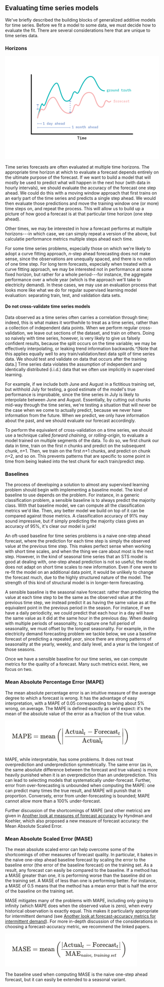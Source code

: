 ## Evaluating time series models

We've briefly described the building blocks of generalized additive
models for time series. Before we fit a model to some data, we must
decide how to evaluate the fit. There are several considerations here
that are unique to time series data.

### Horizons

![A model that is good at short term predictions may not be good at long term predictions, and vice versa. We should use a model appropriate to our purpose.](/figures/ff16-08.png)

Time series forecasts are often evaluated at multiple time horizons. The
appropriate time horizon at which to evaluate a forecast depends
entirely on the ultimate purpose of the forecast. If we want to build a
model that will mostly be used to predict what will happen in the next
hour (with data in hourly intervals), we should evaluate the accuracy of
the forecast one step ahead. We could do this with a moving window
approach that first trains on an early part of the time series and
predicts a single step ahead. We would then evaluate those predictions
and move the training window one (or more) time steps on, and repeat the
process. This will allow us to build up a picture of how good a forecast
is at that particular time horizon (one step ahead).

Other times, we may be interested in how a forecast performs at multiple
horizons---in which case, we can simply repeat a version of the above,
but calculatie performance metrics multiple steps ahead each time.

For some time series problems, especially those on which we're likely to
adopt a curve fitting approach, *n*-step ahead forecasting does not make
sense, since the observations are unequally spaced, and there is no
notion of one time step. For long term forecasts, especially when
treated with a curve fitting approach, we may be interested not in
performance at some fixed horizon, but rather for a whole period---for
instance, the aggregate performance over a whole year (which is the
approach we'll take to electricity demand). In these cases, we may use
an evaluation process that looks more like what we do for regular
supervised learning model evaluation: separating train, test, and
validation data sets.

#### Do not cross-validate time series models

Data observed as a time series often carries a correlation through time;
indeed, this is what makes it worthwhile to treat as a time series,
rather than a collection of independent data points. When we perform
regular cross-validation, we leave out sections of the dataset, and
train on others. Doing so naively with time series, however, is very
likely to give us falsely confident results, because the split occurs on
the time variable; we may be effectively interpolating, or leaking trend
information backwards.^[Note that this applies equally well to any
train/validation/test data split of time series data.
We should test and validate on data that occurs after the training data.]
Time series data violates the assumption of independent and identically
distributed (i.i.d.) data that we often use implicitly in supervised learning.

For example, if we include both June and August in a fictitious training
set, but withhold July for testing, a good estimate of the model's true
performance is improbable, since the time series in July is likely to
interpolate between June and August. Essentially, by cutting out chunks
mid-way through the time series, we're testing a situation that will
never be the case when we come to actually predict, because we never
have information from the future. When we predict, we only have
information about the past, and we should evaluate our forecast
accordingly.

To perform the equivalent of cross-validation on a time series, we
should use a technique called *forward chaining*, or *rolling-origin*,
to evaluate a model trained on multiple segments of the data. To do so,
we first chunk our data in time, train on the first *n* chunks and
predict on the subsequent chunk, *n*+1. Then, we train on the first
*n*+1 chunks, and predict on chunk *n*+2, and so on. This prevents
patterns that are specific to some point in time from being leaked into
the test chunk for each train/predict step.

### Baselines

The process of developing a solution to almost any supervised learning
problem should begin with implementing a baseline model. The kind of
baseline to use depends on the problem. For instance, in a generic
classification problem, a sensible baseline is to always predict the
majority class. With that baseline model, we can compute all the
classification metrics we'd like. Then, any better model we build on top
of it can be compared against those metrics. A classification accuracy
of 91% may sound impressive, but if simply predicting the majority class
gives an accuracy of 95%, it's clear our model is junk!

An oft-used baseline for time series problems is a naive one-step ahead
forecast, where the prediction for each time step is simply the observed
value at the previous time step. This makes perfect sense when working
with short time scales, and when the thing we care about most is the
next step. However, in the kind of seasonal time series that an STS
model is good at dealing with, one-step ahead prediction is not so
useful; the model does not adapt on short time scales to new
information. Even if one were to re-fit the model on an additional data
point, it would be unlikely to change the forecast much, due to the
highly structured nature of the model. The strength of this kind of
structural model is in longer-term forecasting.

A sensible baseline is the seasonal naive forecast: rather than
predicting the value at each time step to be the same as the observed
value at the previous time step, we instead predict it as having the
same value as at the equivalent point in the previous period in the
season. For instance, if we have a daily periodicity, we could predict
that each hour in a day will have the same value as it did at the same
hour in the previous day. When dealing with multiple periods of
seasonality, to capture one full period of seasonality, we must offset
by the longest seasonality. For example, in the electricity demand
forecasting problem we tackle below, we use a baseline forecast of
predicting a repeated *year*, since there are strong patterns of
seasonality at the yearly, weekly, and daily level, and a year is the
longest of those seasons.

Once we have a sensible baseline for our time series, we can compute
metrics for the quality of a forecast. Many such metrics exist. Here, we
focus on two.

### Mean Absolute Percentage Error (MAPE)

The mean absolute percentage error is an intuitive measure of the
average degree to which a forecast is wrong. It has the advantage of
easy interpretation, with a MAPE of 0.05 corresponding to being about 5%
wrong, on average. The MAPE is defined exactly as we'd expect: it's the
mean of the absolute value of the error as a fraction of the true value.

![The definition of MAPE. The mean is taken over all timesteps *t*.](/figures/MAPE-defn.png)

MAPE, while interpretable, has some problems. It does not treat
overprediction and underprediction symmetrically. The same error (as in,
the same absolute difference between the forecast and true values) is
more heavily punished when it is an overprediction than an
underprediction. This can lead to selecting models that systematically
under-forecast. Further, error from over-forecasting is unbounded when
computing the MAPE: one can predict many times the true result, and MAPE
will punish that in proportion. Conversely, error from under-forecasting
is bounded; MAPE cannot allow more than a 100% under-forecast.

Further discussion of the shortcomings of MAPE (and other metrics) are
given in [Another look at measures of forecast accuracy](https://robjhyndman.com/papers/mase.pdf) by Hyndman and
Koehler, which also proposed a new measure of forecast accuracy: the
Mean Absolute Scaled Error.

### Mean Absolute Scaled Error (MASE)

The mean absolute scaled error can help overcome some of the
shortcomings of other measures of forecast quality. In particular, it
bakes in the naive one-step ahead baseline forecast by scaling the error
to the baseline error (the error of the baseline forecast) on the
training set. As a result, any forecast can easily be compared to the
baseline. If a method has a MASE greater than one, it is performing
worse than the baseline did on the training set. A MASE of less than one
is performing better. For instance, a MASE of 0.5 means that the method
has a mean error that is half the error of the baseline on the training
set.

MASE mitigates many of the problems with MAPE, including only going to
infinity (which MAPE does when the observed value is zero), when every
historical observation is exactly equal. This makes it particularly
appropriate for intermittent demand (see [Another look at forecast-accuracy metrics for intermittent demand](https://robjhyndman.com/papers/foresight.pdf)).
For more in-depth discussion of the considerations in choosing a
forecast-accuracy metric, we recommend the linked papers.

![The definitio of MASE. The mean is taken over all timesteps *t*. The MAE is the Mean Absolute Error of the naive baseline model on the training set.](figures/MASE-defn.png)

The baseline used when computing MASE is the naive one-step ahead
forecast, but it can easily be extended to a seasonal variant.
